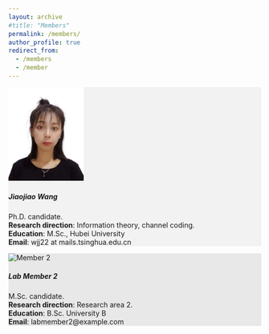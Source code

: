 ```yaml
---
layout: archive
#title: "Members"
permalink: /members/
author_profile: true
redirect_from:
  - /members
  - /member
---
```


<style>
/* Define the background colors for the lab member cards */
.lab-member-card:nth-child(odd) {
  background-color: #f2f2f2; /* Light gray color */
}

.lab-member-card:nth-child(even) {
  background-color: #e8e8e8; /* Slightly darker gray color */
}
</style>

<!-- Add lab member cards with different background colors -->
<div class="row">
  <div class="col-md-6 col-lg-4 mb-4 lab-member-card">
    <div class="card d-flex">
      <img src="../images/wangjiaojiao.jpg" alt="Member 1" class="card-img-left flex-shrink-0" style="width: 150px;">
        <div class="card-body">
            <h5 class="card-title">Jiaojiao Wang</h5>
            <p class="card-text">Ph.D. candidate. <br>
                <b>Research direction</b>: Information theory, channel coding.<br>
                <b>Education</b>: M.Sc., Hubei University <br>
                <b>Email</b>: wjj22 at mails.tsinghua.edu.cn
            </p>
        </div>
    </div>
  </div>

  <div class="col-md-6 col-lg-4 mb-4 lab-member-card">
    <div class="card">
      <img src="member2.jpg" alt="Member 2" class="card-img-top">
      <div class="card-body">
        <h5 class="card-title">Lab Member 2</h5>
        <p class="card-text">M.Sc. candidate. <br>
          <b>Research direction</b>: Research area 2.<br>
          <b>Education</b>: B.Sc. University B <br>
          <b>Email</b>: labmember2@example.com
        </p>
      </div>
    </div>
  </div>


